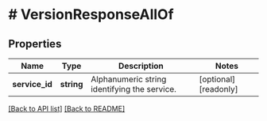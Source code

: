 # # VersionResponseAllOf

## Properties

Name | Type | Description | Notes
------------ | ------------- | ------------- | -------------
**service_id** | **string** | Alphanumeric string identifying the service. | [optional] [readonly]

[[Back to API list]](../../README.md#endpoints) [[Back to README]](../../README.md)
